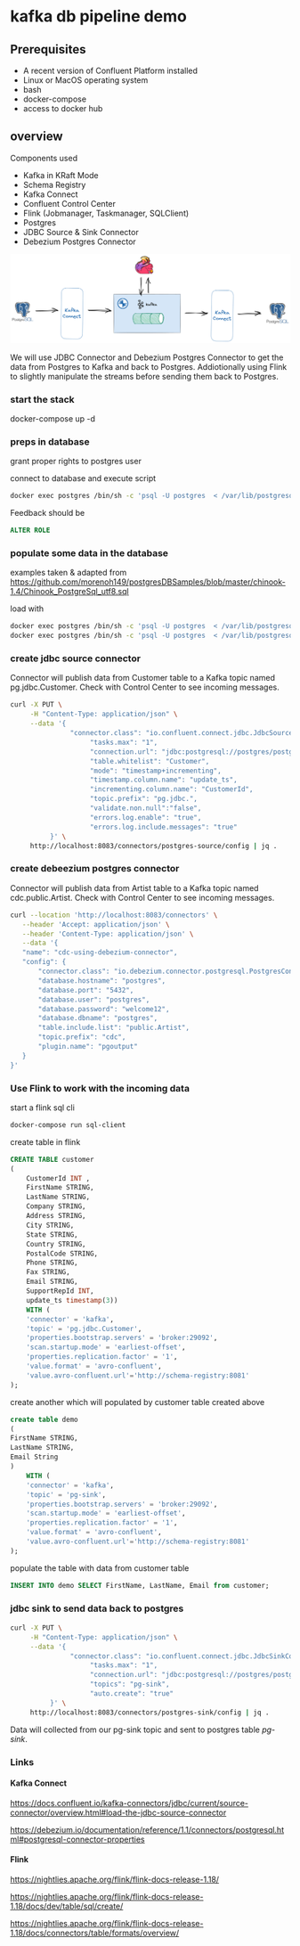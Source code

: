 # kafka db pipeline demo 



## Prerequisites

* A recent version of Confluent Platform installed
* Linux or MacOS operating system 
* bash
* docker-compose
* access to docker hub

## overview 
Components used
* Kafka in KRaft Mode
* Schema Registry
* Kafka Connect
* Confluent Control Center
* Flink (Jobmanager, Taskmanager, SQLClient)
* Postgres 
* JDBC Source & Sink Connector
* Debezium Postgres Connector  


![components overview](assets/demo01.png)

We will use JDBC Connector and Debezium Postgres Connector to get the data from Postgres to Kafka and back to Postgres.
Addiotionally using Flink to slightly manipulate the streams before sending them back to Postgres.



### start the stack

docker-compose up -d 

### preps in database

grant proper rights to postgres user

connect to database and execute script

```bash
docker exec postgres /bin/sh -c 'psql -U postgres  < /var/lib/postgresql/ddl/preps.sql'
```
Feedback should be 
```sql
ALTER ROLE
```
### populate some data in the database

examples taken & adapted from   
https://github.com/morenoh149/postgresDBSamples/blob/master/chinook-1.4/Chinook_PostgreSql_utf8.sql

load with
```bash 
docker exec postgres /bin/sh -c 'psql -U postgres  < /var/lib/postgresql/ddl/artist.sql'
docker exec postgres /bin/sh -c 'psql -U postgres  < /var/lib/postgresql/ddl/customer.sql'
```
### create jdbc source connector

Connector will publish data from Customer table to a Kafka topic named pg.jdbc.Customer.
Check with Control Center to see incoming messages.


```bash
curl -X PUT \
     -H "Content-Type: application/json" \
     --data '{
               "connector.class": "io.confluent.connect.jdbc.JdbcSourceConnector",
                    "tasks.max": "1",
                    "connection.url": "jdbc:postgresql://postgres/postgres?user=postgres&password=welcome12&ssl=false",
                    "table.whitelist": "Customer",
                    "mode": "timestamp+incrementing",
                    "timestamp.column.name": "update_ts",
                    "incrementing.column.name": "CustomerId",
                    "topic.prefix": "pg.jdbc.",
                    "validate.non.null":"false",
                    "errors.log.enable": "true",
                    "errors.log.include.messages": "true"
          }' \
     http://localhost:8083/connectors/postgres-source/config | jq .
```

### create debeezium postgres connector

Connector will publish data from Artist table to a Kafka topic named cdc.public.Artist.
Check with Control Center to see incoming messages.

```bash
curl --location 'http://localhost:8083/connectors' \
   --header 'Accept: application/json' \
   --header 'Content-Type: application/json' \
   --data '{
   "name": "cdc-using-debezium-connector",
   "config": {
       "connector.class": "io.debezium.connector.postgresql.PostgresConnector",
       "database.hostname": "postgres",
       "database.port": "5432",
       "database.user": "postgres",
       "database.password": "welcome12",
       "database.dbname": "postgres",
       "table.include.list": "public.Artist",
       "topic.prefix": "cdc",
       "plugin.name": "pgoutput"
   }
}'
```

### Use Flink to work with the incoming data

start a flink sql cli

```bash
docker-compose run sql-client
```

create table in flink 

```sql
CREATE TABLE customer
(
    CustomerId INT ,
    FirstName STRING,
    LastName STRING,
    Company STRING,
    Address STRING,
    City STRING,
    State STRING,
    Country STRING,
    PostalCode STRING,
    Phone STRING,
    Fax STRING,
    Email STRING,
    SupportRepId INT,
    update_ts timestamp(3))
    WITH (
    'connector' = 'kafka',
    'topic' = 'pg.jdbc.Customer',
    'properties.bootstrap.servers' = 'broker:29092',
    'scan.startup.mode' = 'earliest-offset',
    'properties.replication.factor' = '1',
    'value.format' = 'avro-confluent',
    'value.avro-confluent.url'='http://schema-registry:8081'
);

```
create another which will populated by customer table created above

```sql
create table demo
(
FirstName STRING,
LastName STRING,
Email String
)
    WITH (
    'connector' = 'kafka',
    'topic' = 'pg-sink',
    'properties.bootstrap.servers' = 'broker:29092',
    'scan.startup.mode' = 'earliest-offset',
    'properties.replication.factor' = '1',
    'value.format' = 'avro-confluent',
    'value.avro-confluent.url'='http://schema-registry:8081'
);
```
populate the table with data from customer table
```sql
INSERT INTO demo SELECT FirstName, LastName, Email from customer;
```


### jdbc sink to send data back to postgres
```bash
curl -X PUT \
     -H "Content-Type: application/json" \
     --data '{
               "connector.class": "io.confluent.connect.jdbc.JdbcSinkConnector",
                    "tasks.max": "1",
                    "connection.url": "jdbc:postgresql://postgres/postgres?user=postgres&password=welcome12&ssl=false",
                    "topics": "pg-sink",
                    "auto.create": "true"
          }' \
     http://localhost:8083/connectors/postgres-sink/config | jq .
```

Data will collected from our pg-sink topic and sent to postgres table *pg-sink*.


### Links

#### Kafka Connect
https://docs.confluent.io/kafka-connectors/jdbc/current/source-connector/overview.html#load-the-jdbc-source-connector

https://debezium.io/documentation/reference/1.1/connectors/postgresql.html#postgresql-connector-properties

#### Flink
https://nightlies.apache.org/flink/flink-docs-release-1.18/

https://nightlies.apache.org/flink/flink-docs-release-1.18/docs/dev/table/sql/create/

https://nightlies.apache.org/flink/flink-docs-release-1.18/docs/connectors/table/formats/overview/

